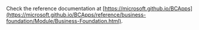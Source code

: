 Check the reference documentation at [https://microsoft.github.io/BCApps](https://microsoft.github.io/BCApps/reference/business-foundation/Module/Business-Foundation.html).